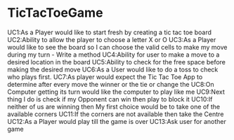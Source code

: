 # TicTacToeGame
UC1:As a Player would like to start fresh by creating a tic tac toe board
UC2:Ability to allow the player to choose a letter X or O
UC3:As a Player would like to see the board so I can choose the valid cells to make my move during my turn - Write a method
UC4:Ability for user to make a move to a desired location in the board
UC5:Ability to check for the free space before making the desired move 
UC6:As a User would like to do a toss to check who plays first.
UC7:As player would expect the Tic Tac Toe App to determine after every move the winner or the tie or change the
UC8:On Computer getting its turn would like the computer to play like me
UC9:Next thing I do is check if my Opponent can win then play to block it
UC10:If neither of us are winning then My first choice would be to take one of the available corners
UC11:If the corners are not available then take the Centre
UC12:As a Player would play till the game is over
UC13:Ask user for another game

